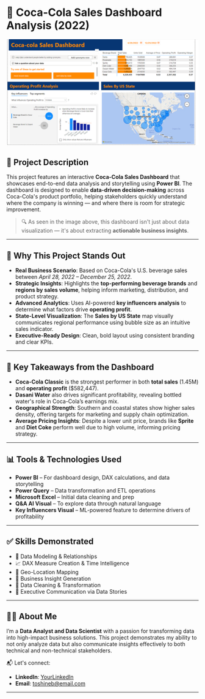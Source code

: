 # 🧃 Coca-Cola Sales Dashboard Analysis (2022)

![Coca-Cola Sales Dashboard](./coca%20cola.png)

## 📌 Project Description

This project features an interactive **Coca-Cola Sales Dashboard** that showcases end-to-end data analysis and storytelling using **Power BI**. The dashboard is designed to enable **data-driven decision-making** across Coca-Cola's product portfolio, helping stakeholders quickly understand where the company is winning — and where there is room for strategic improvement.

> 🔍 As seen in the image above, this dashboard isn't just about data visualization — it's about extracting **actionable business insights**.

---

## 💼 Why This Project Stands Out

- **Real Business Scenario**: Based on Coca-Cola's U.S. beverage sales between *April 28, 2022 – December 25, 2022*.
- **Strategic Insights**: Highlights the **top-performing beverage brands** and **regions by sales volume**, helping inform marketing, distribution, and product strategy.
- **Advanced Analytics**: Uses AI-powered **key influencers analysis** to determine what factors drive **operating profit**.
- **State-Level Visualization**: The **Sales by US State** map visually communicates regional performance using bubble size as an intuitive sales indicator.
- **Executive-Ready Design**: Clean, bold layout using consistent branding and clear KPIs.

---

## 🧠 Key Takeaways from the Dashboard

- **Coca-Cola Classic** is the strongest performer in both **total sales** (1.45M) and **operating profit** ($582,447).
- **Dasani Water** also drives significant profitability, revealing bottled water's role in Coca-Cola’s earnings mix.
- **Geographical Strength**: Southern and coastal states show higher sales density, offering targets for marketing and supply chain optimization.
- **Average Pricing Insights**: Despite a lower unit price, brands like **Sprite** and **Diet Coke** perform well due to high volume, informing pricing strategy.

---

## 📊 Tools & Technologies Used

- **Power BI** – For dashboard design, DAX calculations, and data storytelling
- **Power Query** – Data transformation and ETL operations
- **Microsoft Excel** – Initial data cleaning and prep
- **Q&A AI Visual** – To explore data through natural language
- **Key Influencers Visual** – ML-powered feature to determine drivers of profitability

---

## ✅ Skills Demonstrated

- 🧩 Data Modeling & Relationships  
- 📈 DAX Measure Creation & Time Intelligence  
- 📍 Geo-Location Mapping  
- 🧠 Business Insight Generation  
- 🧼 Data Cleaning & Transformation  
- 📣 Executive Communication via Data Stories

---

## 👨‍💻 About Me

I’m a **Data Analyst and Data Scientist** with a passion for transforming data into high-impact business solutions. This project demonstrates my ability to not only analyze data but also communicate insights effectively to both technical and non-technical stakeholders.

📬 Let's connect:
- **LinkedIn**: [YourLinkedIn](https://www.linkedin.com/)
- **Email**: toshineb@email.com

---
